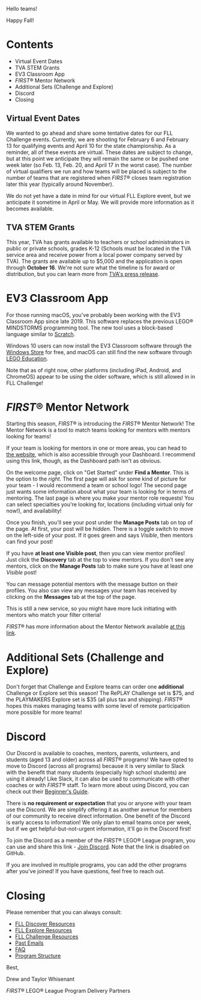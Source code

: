 Hello teams!

Happy Fall! 

# Contents

- Virtual Event Dates
- TVA STEM Grants
- EV3 Classroom App
- *FIRST*® Mentor Network
- Additional Sets (Challenge and Explore)
- Discord
- Closing

## Virtual Event Dates

We wanted to go ahead and share some tentative dates for our FLL Challenge events. Currently, we are shooting for February 6 and February 13 for qualifying events and April 10 for the state championship. As a reminder, all of these events are virtual. These dates are subject to change, but at this point we anticipate they will remain the same or be pushed one week later (so Feb. 13, Feb. 20, and April 17 in the worst case). The number of virtual qualifiers we run and how teams will be placed is subject to the number of teams that are registered when *FIRST*® closes team registration later this year (typically around November).

We do not yet have a date in mind for our virtual FLL Explore event, but we anticipate it sometime in April or May. We will provide more information as it becomes available.


## TVA STEM Grants

This year, TVA has grants available to teachers or school administrators in public or private schools, grades K-12 (Schools must be located in the TVA service area and receive power from a local power company served by TVA). The grants are available up to \$5,000 and the application is open through **October 16**. We're not sure what the timeline is for award or distribution, but you can learn more from [TVA's press release](https://www.tva.com/newsroom/press-releases/stem-grant-opportunity-for-k-12-tennessee-valley-educators-now-open).


# EV3 Classroom App

For those running macOS, you've probably been working with the EV3 Classroom App since late 2019. This software replaces the previous LEGO® MINDSTORMS programming tool. The new tool uses a block-based language similar to [Scratch](https://scratch.mit.edu).

Windows 10 users can now install the EV3 Classroom software through the [Windows Store](https://www.microsoft.com/en-us/p/ev3-classroom-lego-education/9p8sjvzm63sz) for free, and macOS can still find the new software through [LEGO Education](https://education.lego.com/en-us/downloads/mindstorms-ev3/software).

Note that as of right now, other platforms (including iPad, Android, and ChromeOS) appear to be using the older software, which is still allowed in in FLL Challenge!


# *FIRST*® Mentor Network

Starting this season, *FIRST*® is introducing the *FIRST*® Mentor Network! The Mentor Network is a tool to match teams looking for mentors with mentors looking for teams!

If your team is looking for mentors in one or more areas, you can head to [the website](https://my.firstinspires.org/MentorNetwork/welcome), which is also accessible through your Dashboard. I recommend using this link, though, as the Dashboard path isn't as obvious.

On the welcome page, click on "Get Started" under **Find a Mentor**. This is the option to the *right*. The first page will ask for some kind of picture for your team - I would recommend a team or school logo! The second page just wants some information about what your team is looking for in terms of mentoring. The last page is where you make your mentor role requests! You can select specialties you're looking for, locations (including virtual only for now!), and availability!

Once you finish, you'll see your post under the **Manage Posts** tab on top of the page. At first, your post will be *hidden*. There is a toggle switch to move on the left-side of your post. If it goes green and says *Visible*, then mentors can find your post!

If you have **at least one Visible post**, then you can view mentor profiles! Just click the **Discovery** tab at the top to view mentors. If you don't see any mentors, click on the **Manage Posts** tab to make sure you have at least one *Visible* post!

You can message potential mentors with the message button on their profiles. You also can view any messages your team has received by clicking on the **Messages** tab at the top of the page. 

This is still a new service, so you might have more luck initiating with mentors who match your filter criteria!

*FIRST*® has more information about the Mentor Network available [at this link](https://info.firstinspires.org/mentor-network).


# Additional Sets (Challenge and Explore)

Don't forget that Challenge and Explore teams can order one **additional** Challenge or Explore set this season! The RePLAY Challenge set is \$75, and the PLAYMAKERS Explore set is \$35 (all plus tax and shipping). *FIRST*® hopes this makes managing teams with some level of remote participation more possible for more teams!


# Discord

Our Discord is available to coaches, mentors, parents, volunteers, and students (aged 13 and older) across all *FIRST*® programs! We have opted to move to Discord (across all programs) because it is very similar to Slack with the benefit that many students (especially high school students) are using it already! Like Slack, it can also be used to communicate with other coaches or with *FIRST*® staff. To learn more about using Discord, you can check out their [Beginner's Guide](https://support.discord.com/hc/en-us/articles/360045138571).

There is **no requirement or expectation** that you or anyone with your team use the Discord. We are simplify offering it as another avenue for members of our community to receive direct information. One benefit of the Discord is early access to information! We only plan to email teams once per week, but if we get helpful-but-not-urgent information, it'll go in the Discord first!
 
To join the Discord as a member of the *FIRST*® LEGO® League program, you can use and share this link - [Join Discord](). Note that the link is disabled on GitHub.
 
If you are involved in multiple programs, you can add the other programs after you've joined! If you have questions, feel free to reach out.


# Closing

Please remember that you can always consult:

- [FLL Discover Resources](https://github.com/drewwhis/alabama-first-lego-league/blob/main/2020-2021/discover)
- [FLL Explore Resources](https://github.com/drewwhis/alabama-first-lego-league/blob/main/2020-2021/explore)
- [FLL Challenge Resources](https://github.com/drewwhis/alabama-first-lego-league/tree/master/2020-2021/challenge)
- [Past Emails](https://github.com/drewwhis/alabama-first-lego-league/tree/master/2020-2021/email-blasts)
- [FAQ](https://github.com/drewwhis/alabama-first-lego-league/wiki/Frequently-Asked-Questions)
- [Program Structure](https://github.com/drewwhis/alabama-first-lego-league/tree/master/2020-2021/program-structure.md)


Best,

Drew and Taylor Whisenant

*FIRST*® LEGO® League Program Delivery Partners